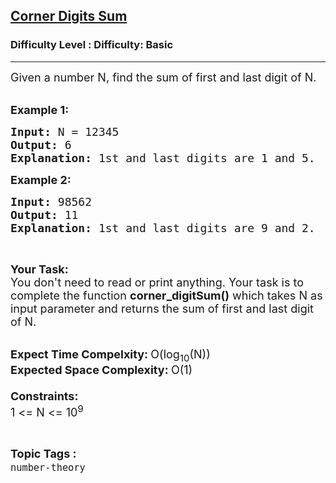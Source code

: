 <h2><a href="https://www.geeksforgeeks.org/problems/corner-digits1317/1?itm_source=geeksforgeeks&itm_medium=article&itm_campaign=practice_card">Corner Digits Sum</a></h2><h3>Difficulty Level : Difficulty: Basic</h3><hr><div class="problems_problem_content__Xm_eO"><p><span style="font-size:18px">Given a number N, find the sum of&nbsp;first and last digit of N. </span><br>
&nbsp;</p>

<p><span style="font-size:18px"><strong>Example 1:</strong></span></p>

<pre><span style="font-size:18px"><strong>Input: </strong>N = 12345
<strong>Output: </strong>6
<strong>Explanation: </strong>1st and last digits are 1 and 5.</span>
</pre>

<p><span style="font-size:18px"><strong>Example 2:</strong></span></p>

<pre><span style="font-size:18px"><strong>Input: </strong>98562
<strong>Output: </strong>11
<strong>Explanation: </strong>1st and last digits are 9 and 2. </span>
</pre>

<p>&nbsp;</p>

<p><span style="font-size:18px"><strong>Your Task:</strong><br>
You don't need to read or print anything. Your task is to complete the function&nbsp;<strong>corner_digitSum()</strong>&nbsp;which takes N as input parameter and returns the sum of first and last digit of N.</span><br>
&nbsp;</p>

<p><span style="font-size:18px"><strong>Expect Time Compelxity:&nbsp;</strong>O(log<sub>10</sub>(N))<br>
<strong>Expected Space Complexity:&nbsp;</strong>O(1)<br>
<br>
<strong>Constraints:</strong><br>
1 &lt;= N &lt;= 10<sup>9</sup></span></p>
</div><br><p><span style=font-size:18px><strong>Topic Tags : </strong><br><code>number-theory</code>&nbsp;